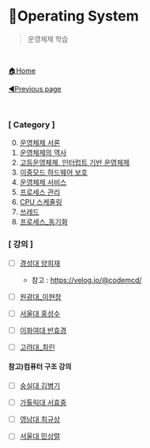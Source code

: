 # 🎲Operating System

> 운영체제 학습

<br>

[🏠Home](https://github.com/batboy118/Study_Note)

[◀Previous page ](../)

<br>

### [ Category ]

0. [운영체제 서론](00.운영체제_서론.md)
1. [운영체제의 역사](01.운영체제_역사.md)
2. [고등운영체제, 인터럽트 기반 운영체제](02.고등운영체제_인터럽트_기반_운영체제.md)
3. [이중모드 하드웨어 보호](03.이중모드_하드웨어_보호.md)
4. [운영체제 서비스](04.운영체제_서비스.md)
5. [프로세스 관리](05.프로세스_관리.md)
6. [CPU 스케줄링](07.CPU_스케줄링.md)
7. [쓰레드](06.쓰레드.md)
8. [프로세스_동기화](08.프로세스_동기화.md)




### [ 강의 ]

- [ ] [경성대 양희재](http://www.kocw.net/home/search/kemView.do?kemId=978503)
  - 참고 : https://velog.io/@codemcd/
- [ ] [원광대_이현창](http://www.kocw.net/home/search/kemView.do?kemId=1123889)
- [ ] [서울대 홍성수](http://snui.snu.ac.kr/ocw/index.php?mode=view&id=623#class_room-tab)
- [ ] [이화여대 반효경 ](http://www.kocw.net/home/search/kemView.do?kemId=1046323)
- [ ] [고려대_최린](http://www.kocw.net/home/search/kemView.do?kemId=1349238)



#### 참고)컴퓨터 구조 강의

- [ ] [숭실대 김병기](http://www.kocw.net/home/search/kemView.do?kemId=998138)
- [ ] [가톨릭대 서효중](http://www.kocw.net/home/search/kemView.do?kemId=695204)
- [ ] [영남대 최규상](http://www.kocw.net/home/search/kemView.do?kemId=1125218)
- [ ] [서울대 민상렬](https://olc.kr/course/course_online_view.jsp?id=240&cid=519)

